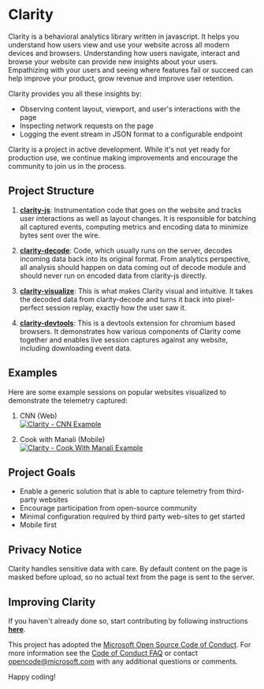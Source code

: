 # Clarity
Clarity is a behavioral analytics library written in javascript. It helps you understand how users view and use your website across all modern devices and browsers. Understanding how users navigate, interact and browse your website can provide new insights about your users. Empathizing with your users and seeing where features fail or succeed can help improve your product, grow revenue and improve user retention.

Clarity provides you all these insights by:
* Observing content layout, viewport, and user's interactions with the page
* Inspecting network requests on the page
* Logging the event stream in JSON format to a configurable endpoint

Clarity is a project in active development. While it's not yet ready for production use, we continue making improvements and encourage the community to join us in the process.

## Project Structure
1. **[clarity-js](https://github.com/microsoft/clarity/tree/master/packages/clarity-js)**: Instrumentation code that goes on the website and tracks user interactions as well as layout changes. It is responsible for batching all captured events, computing metrics and encoding data to minimize bytes sent over the wire.

2. **[clarity-decode](https://github.com/microsoft/clarity/tree/master/packages/clarity-decode)**: Code, which usually runs on the server, decodes incoming data back into its original format. From analytics perspective, all analysis should happen on data coming out of decode module and should never run on encoded data from clarity-js directly.

3. **[clarity-visualize](https://github.com/microsoft/clarity/tree/master/packages/clarity-visualize)**: This is what makes Clarity visual and intuitive. It takes the decoded data from clarity-decode and turns it back into pixel-perfect session replay, exactly how the user saw it.

4. **[clarity-devtools](https://github.com/microsoft/clarity/tree/master/packages/clarity-devtools)**: This is a devtools extension for chromium based browsers. It demonstrates how various components of Clarity come together and enables live session captures against any website, including downloading event data.

## Examples
Here are some example sessions on popular websites visualized to demonstrate the telemetry captured:
1. CNN (Web)
</br><a href="https://thumbs.gfycat.com/AggressiveLankyAbyssiniangroundhornbill-size_restricted.gif"><img src="https://thumbs.gfycat.com/AggressiveLankyAbyssiniangroundhornbill-size_restricted.gif" title="Clarity - CNN Example"/></a>

2. Cook with Manali (Mobile)
</br><a href="https://thumbs.gfycat.com/CoolDependableAdamsstaghornedbeetle-size_restricted.gif"><img src="https://thumbs.gfycat.com/CoolDependableAdamsstaghornedbeetle-size_restricted.gif" title="Clarity - Cook With Manali Example"/></a> 

## Project Goals
* Enable a generic solution that is able to capture telemetry from third-party websites
* Encourage participation from open-source community
* Minimal configuration required by third party web-sites to get started
* Mobile first

## Privacy Notice
Clarity handles sensitive data with care. By default content on the page is masked before upload, so no actual text from the page is sent to the server.

## Improving Clarity
If you haven't already done so, start contributing by following instructions **[here](https://github.com/microsoft/clarity/blob/master/CONTRIBUTING.md)**.

This project has adopted the [Microsoft Open Source Code of Conduct](https://opensource.microsoft.com/codeofconduct/). For more information see the [Code of Conduct FAQ](https://opensource.microsoft.com/codeofconduct/faq/) or contact [opencode@microsoft.com](mailto:opencode@microsoft.com) with any additional questions or comments.

Happy coding!
